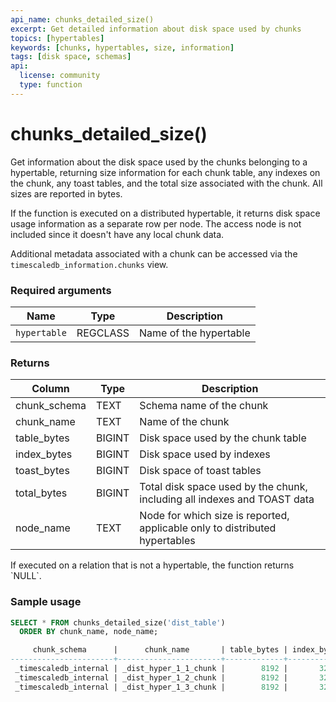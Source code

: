 ```yaml
---
api_name: chunks_detailed_size()
excerpt: Get detailed information about disk space used by chunks
topics: [hypertables]
keywords: [chunks, hypertables, size, information]
tags: [disk space, schemas]
api:
  license: community
  type: function
---
```


# chunks_detailed_size()

Get information about the disk space used by the chunks belonging to a
hypertable, returning size information for each chunk table, any
indexes on the chunk, any toast tables, and the total size associated
with the chunk. All sizes are reported in bytes.

If the function is executed on a distributed hypertable, it returns
disk space usage information as a separate row per node. The access
node is not included since it doesn't have any local chunk data.

Additional metadata associated with a chunk can be accessed
via the `timescaledb_information.chunks` view.

### Required arguments

|Name|Type|Description|
|---|---|---|
| `hypertable` | REGCLASS | Name of the hypertable |

### Returns

|Column|Type|Description|
|---|---|---|
|chunk_schema| TEXT | Schema name of the chunk |
|chunk_name| TEXT | Name of the chunk|
|table_bytes|BIGINT | Disk space used by the chunk table|
|index_bytes|BIGINT | Disk space used by indexes|
|toast_bytes|BIGINT | Disk space of toast tables|
|total_bytes|BIGINT | Total disk space used by the chunk, including all indexes and TOAST data|
|node_name| TEXT | Node for which size is reported, applicable only to distributed hypertables|

<Highlight type="tip">
If executed on a relation that is not a hypertable, the function
returns `NULL`.
</Highlight>

### Sample usage

```sql
SELECT * FROM chunks_detailed_size('dist_table')
  ORDER BY chunk_name, node_name;

     chunk_schema      |      chunk_name       | table_bytes | index_bytes | toast_bytes | total_bytes |       node_name
-----------------------+-----------------------+-------------+-------------+-------------+-------------+-----------------------
 _timescaledb_internal | _dist_hyper_1_1_chunk |        8192 |       32768 |           0 |       40960 | data_node_1
 _timescaledb_internal | _dist_hyper_1_2_chunk |        8192 |       32768 |           0 |       40960 | data_node_2
 _timescaledb_internal | _dist_hyper_1_3_chunk |        8192 |       32768 |           0 |       40960 | data_node_3
```
